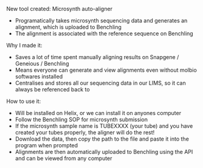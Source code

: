 New tool created: Microsynth auto-aligner
- Programatically takes microsynth sequencing data and generates an alignment, which is uploaded to Benchling
- The alignment is associated with the reference sequence on Benchling

Why I made it:
- Saves a lot of time spent manually aligning results on Snapgene / Geneious / Benchling
- Means everyone can generate and view alignments even without molbio softwares installed
- Centralises and stores all our sequencing data in our LIMS, so it can always be referenced back to
  
How to use it:
- Will be installed on Helix, or we can install it on anyones computer
- Follow the Benchling SOP for microsynth submission
- If the microsynth sample name is TUBEXXXX (your tube) and you have created your tubes properly, the aligner will do the rest!
- Download the data, then copy the path to the file and paste it into the program when prompted
- Alignments are then automatically uploaded to Benchling using the API and can be viewed from any computer

